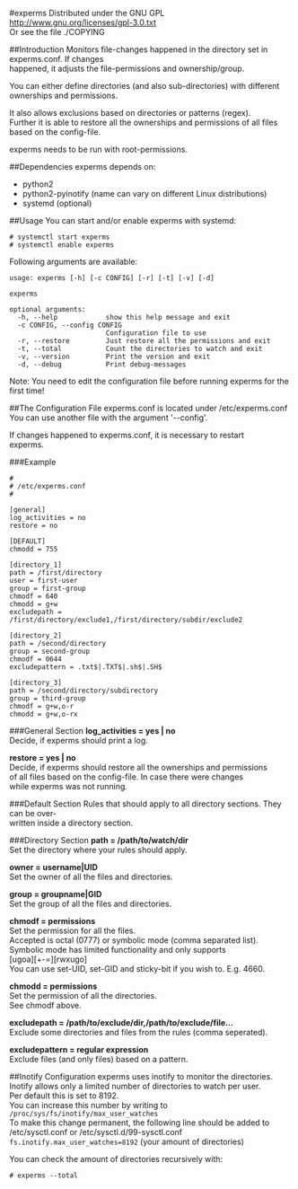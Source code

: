 #experms
Distributed under the GNU GPL  
http://www.gnu.org/licenses/gpl-3.0.txt  
Or see the file ./COPYING

##Introduction
Monitors file-changes happened in the directory set in experms.conf. If changes  
happened, it adjusts the file-permissions and ownership/group.

You can either define directories (and also sub-directories) with different  
ownerships and permissions.

It also allows exclusions based on directories or patterns (regex).  
Further it is able to restore all the ownerships and permissions of all files  
based on the config-file.

experms needs to be run with root-permissions.


##Dependencies
experms depends on:
 - python2
 - python2-pyinotify (name can vary on different Linux distributions)
 - systemd (optional)


##Usage
You can start and/or enable experms with systemd:  
```
# systemctl start experms
# systemctl enable experms
```

Following arguments are available:

```
usage: experms [-h] [-c CONFIG] [-r] [-t] [-v] [-d]

experms

optional arguments:
  -h, --help            show this help message and exit
  -c CONFIG, --config CONFIG
                        Configuration file to use
  -r, --restore         Just restore all the permissions and exit
  -t, --total           Count the directories to watch and exit
  -v, --version         Print the version and exit
  -d, --debug           Print debug-messages

```


Note: You need to edit the configuration file before running experms for the  
      first time!


##The Configuration File
experms.conf is located under /etc/experms.conf  
You can use another file with the argument '--config'.

If changes happened to experms.conf, it is necessary to restart  
experms.

###Example
```
#
# /etc/experms.conf
#

[general]
log_activities = no
restore = no

[DEFAULT]
chmodd = 755

[directory_1]
path = /first/directory
user = first-user
group = first-group
chmodf = 640
chmodd = g+w
excludepath = /first/directory/exclude1,/first/directory/subdir/exclude2

[directory_2]
path = /second/directory
group = second-group
chmodf = 0644
excludepattern = .txt$|.TXT$|.sh$|.SH$

[directory_3]
path = /second/directory/subdirectory
group = third-group
chmodf = g+w,o-r
chmodd = g+w,o-rx
```

###General Section
**log_activities = yes | no**  
Decide, if experms should print a log.

**restore = yes | no**  
Decide, if experms should restore all the ownerships and permissions  
of all files based on the config-file. In case there were changes  
while experms was not running.

###Default Section
Rules that should apply to all directory sections. They can be over‐  
written inside a directory section.

###Directory Section
**path = /path/to/watch/dir**  
Set the directory where your rules should apply.

**owner = username|UID**  
Set the owner of all the files and directories.

**group = groupname|GID**  
Set the group of all the files and directories.

**chmodf = permissions**  
Set the permission for all the files.  
Accepted is octal (0777) or symbolic mode (comma separated list).  
Symbolic mode has limited functionality and only supports  
[ugoa][+-=][rwxugo]  
You can use set-UID, set-GID and sticky-bit if you wish to. E.g. 4660.

**chmodd = permissions**  
Set the permission of all the directories.  
See chmodf above.

**excludepath = /path/to/exclude/dir,/path/to/exclude/file...**  
Exclude some directories and files from the rules (comma  seperated).

**excludepattern = regular expression**  
Exclude files (and only files) based on a pattern.


##Inotify Configuration
experms uses inotify to monitor the directories.  
Inotify allows only a limited number of directories to watch per user.  
Per default this is set to 8192.  
You can increase this number by writing to `/proc/sys/fs/inotify/max_user_watches`  
To make this change permanent, the following line should be added to  
/etc/sysctl.conf or /etc/sysctl.d/99-sysctl.conf  
`fs.inotify.max_user_watches=8192` (your amount of directories)

You can check the amount of directories recursively with:

`# experms --total`
